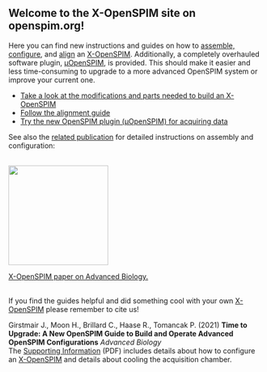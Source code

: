---
---
##	Welcome to the X-OpenSPIM site on openspim.org!
Here you can find new instructions and guides on how to [assemble, configure](https://onlinelibrary.wiley.com/doi/10.1002/adbi.202101182), and [align](https://openspim.org/xopenspim/alignment_welcome) an [X-OpenSPIM](https://openspim.org/table_of_parts_xopenspim). Additionally, a completely overhauled software plugin, [μOpenSPIM](https://openspim.org/micro-openspim), is provided. This should make it easier and less time-consuming to upgrade to a more advanced OpenSPIM system or improve your current one.

-	[Take a look at the modifications and parts needed to build an X-OpenSPIM](https://openspim.org/table_of_parts_xopenspim)
-	[Follow the alignment guide](https://openspim.org/xopenspim/alignment_welcome)
-	[Try the new OpenSPIM plugin (μOpenSPIM) for acquiring data](https://openspim.org/micro-openspim)

See also the [related publication](https://onlinelibrary.wiley.com/doi/10.1002/adbi.202101182) for detailed instructions on assembly and configuration:

</br><a href="https://onlinelibrary.wiley.com/doi/10.1002/adbi.202101182" align="center" target="_blank" title="Time to Upgrade: A New OpenSPIM Guide to Build and Operate Advanced OpenSPIM Configurations
"><img src="https://openspim.org/images/ToC_figure.png" align="center" width="197"><figcaption>X-OpenSPIM paper on Advanced Biology.</figcaption></a></br>

If you find the guides helpful and did something cool with your own [X-OpenSPIM](https://openspim.org/table_of_parts_xopenspim) please remember to cite us!

Girstmair J., Moon H., Brillard C., Haase R., Tomancak P. (2021) **Time to Upgrade: A New OpenSPIM Guide to Build and Operate Advanced OpenSPIM Configurations** *Advanced Biology* </br>The [Supporting Information](https://onlinelibrary.wiley.com/action/downloadSupplement?doi=10.1002%2Fadbi.202101182&file=adbi202101182-sup-0001-SuppMat.pdf) (PDF) includes details about how to configure an [X-OpenSPIM](https://openspim.org/table_of_parts_xopenspim) and details about cooling the acquisition chamber.
